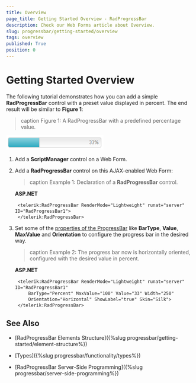 ```yaml
---
title: Overview
page_title: Getting Started Overview - RadProgressBar
description: Check our Web Forms article about Overview.
slug: progressbar/getting-started/overview
tags: overview
published: True
position: 0
---
```


# Getting Started Overview

The following tutorial demonstrates how you can add a simple **RadProgressBar** control with a preset value displayed in percent. The end result will be similar to	**Figure 1**:

>caption Figure 1: A RadProgressBar with a predefined percentage value.

![progress-bar-getting-started-1](images/progress-bar-getting-started-1.png)

1. Add a **ScriptManager** control on a Web Form.

1. Add a **RadProgressBar** control on this AJAX-enabled Web Form:

	>caption Example 1: Declaration of a **RadProgressBar** control.

	**ASP.NET**
			
		<telerik:RadProgressBar RenderMode="Lightweight" runat="server" ID="RadProgressBar1">
		</telerik:RadProgressBar>


1. Set some of the [properties of the ProgressBar](https://www.telerik.com/help/aspnet-ajax/t_telerik_web_ui_radprogressbar.html) like **BarType**, **Value**, **MaxValue** and **Orientation**	to configure the progress bar in the desired way.

	>caption Example 2: The progress bar now is horizontally oriented, configured with the desired value in percent.

	**ASP.NET**	
	
		<telerik:RadProgressBar RenderMode="Lightweight" runat="server" ID="RadProgressBar1" 
			BarType="Percent" MaxValue="100" Value="33" Width="250" 
			Orientation="Horizontal" ShowLabel="true" Skin="Silk">
		</telerik:RadProgressBar>


## See Also

 * [RadProgressBar Elements Structure]({%slug progressbar/getting-started/element-structure%})

 * [Types]({%slug progressbar/functionality/types%})

 * [RadProgressBar Server-Side Programming]({%slug progressbar/server-side-programming%})

